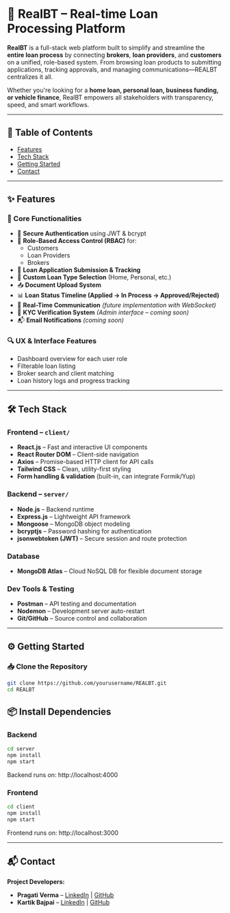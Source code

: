 # 🏦 RealBT – Real-time Loan Processing Platform

**RealBT** is a full-stack web platform built to simplify and streamline the **entire loan process** by connecting **brokers**, **loan providers**, and **customers** on a unified, role-based system. From browsing loan products to submitting applications, tracking approvals, and managing communications—REALBT centralizes it all.

Whether you're looking for a **home loan, personal loan, business funding, or vehicle finance**, RealBT empowers all stakeholders with transparency, speed, and smart workflows.

---
## 📌 Table of Contents

- [Features](#-features)
- [Tech Stack](#-tech-stack)
- [Getting Started](#-getting-started)
- [Contact](#-contact)

---

## ✨ Features

### 🎯 Core Functionalities
- 🔐 **Secure Authentication** using JWT & bcrypt
- 👥 **Role-Based Access Control (RBAC)** for:
  - Customers
  - Loan Providers
  - Brokers
- 📄 **Loan Application Submission & Tracking**
- 🧾 **Custom Loan Type Selection** (Home, Personal, etc.)
- 📥 **Document Upload System** 
- 📊 **Loan Status Timeline (Applied → In Process → Approved/Rejected)**
- 💬 **Real-Time Communication** *(future implementation with WebSocket)*
- 📌 **KYC Verification System** *(Admin interface – coming soon)*
- 📬 **Email Notifications** *(coming soon)*

### 🔍 UX & Interface Features
- Dashboard overview for each user role
- Filterable loan listing
- Broker search and client matching
- Loan history logs and progress tracking

---
## 🛠 Tech Stack

### Frontend – `client/`
- **React.js** – Fast and interactive UI components
- **React Router DOM** – Client-side navigation
- **Axios** – Promise-based HTTP client for API calls
- **Tailwind CSS** – Clean, utility-first styling
- **Form handling & validation** (built-in, can integrate Formik/Yup)

### Backend – `server/`
- **Node.js** – Backend runtime
- **Express.js** – Lightweight API framework
- **Mongoose** – MongoDB object modeling
- **bcryptjs** – Password hashing for authentication
- **jsonwebtoken (JWT)** – Secure session and route protection

### Database
- **MongoDB Atlas** – Cloud NoSQL DB for flexible document storage

### Dev Tools & Testing
- **Postman** – API testing and documentation
- **Nodemon** – Development server auto-restart
- **Git/GitHub** – Source control and collaboration

---
## ⚙️ Getting Started

### 📥 Clone the Repository

```bash
git clone https://github.com/yourusername/REALBT.git
cd REALBT
```

## 📦 Install Dependencies

### Backend

```bash
cd server
npm install
npm start
```
Backend runs on: http://localhost:4000

### Frontend

```bash
cd client
npm install
npm start
```
Frontend runs on: http://localhost:3000

---
## 📬 Contact

**Project Developers:**

- **Pragati Verma** – [LinkedIn](https://www.linkedin.com/in/pragati-verma-7a7754294/) | [GitHub](https://github.com/pragativerma31)
- **Kartik Bajpai** – [LinkedIn](https://www.linkedin.com/in/kartik-bajpai-278420312) | [GitHub](https://github.com/kbajpai06)
